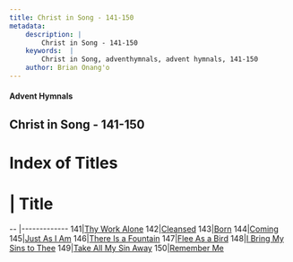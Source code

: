 ```yaml
---
title: Christ in Song - 141-150
metadata:
    description: |
        Christ in Song - 141-150
    keywords:  |
        Christ in Song, adventhymnals, advent hymnals, 141-150
    author: Brian Onang'o
---
```


#### Advent Hymnals
## Christ in Song - 141-150

# Index of Titles
# | Title                        
-- |-------------
141|[Thy Work Alone](/christ-in-song/101-200/141-150/Thy-Work-Alone)
142|[Cleansed](/christ-in-song/101-200/141-150/Cleansed)
143|[Born](/christ-in-song/101-200/141-150/Born)
144|[Coming](/christ-in-song/101-200/141-150/Coming)
145|[Just As I Am](/christ-in-song/101-200/141-150/Just-As-I-Am)
146|[There Is a Fountain](/christ-in-song/101-200/141-150/There-Is-a-Fountain)
147|[Flee As a Bird](/christ-in-song/101-200/141-150/Flee-As-a-Bird)
148|[I Bring My Sins to Thee](/christ-in-song/101-200/141-150/I-Bring-My-Sins-to-Thee)
149|[Take All My Sin Away](/christ-in-song/101-200/141-150/Take-All-My-Sin-Away)
150|[Remember Me](/christ-in-song/101-200/141-150/Remember-Me)